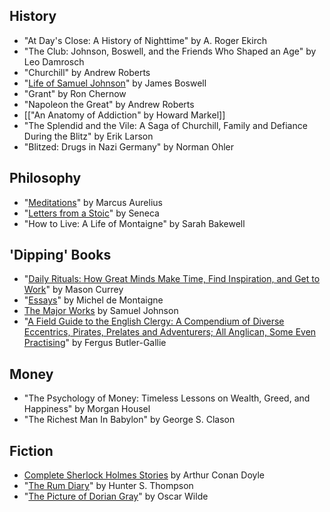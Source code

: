 ## History
- "At Day's Close: A History of Nighttime" by A. Roger Ekirch
- "The Club: Johnson, Boswell, and the Friends Who Shaped an Age" by Leo Damrosch
- "Churchill" by Andrew Roberts
- "[Life of Samuel Johnson](https://www.amazon.co.uk/Life-Samuel-Johnson-Penguin-Classics/dp/0140436626)" by James Boswell
- "Grant" by Ron Chernow
- "Napoleon the Great" by Andrew Roberts
- [["An Anatomy of Addiction" by Howard Markel]]
- "The Splendid and the Vile: A Saga of Churchill, Family and Defiance During the Blitz" by Erik Larson
- "Blitzed: Drugs in Nazi Germany" by Norman Ohler
 
## Philosophy
- "[Meditations](https://www.amazon.co.uk/gp/product/0679642609/)" by Marcus Aurelius
- "[Letters from a Stoic](https://www.amazon.co.uk/Letters-Stoic-Epistulae-Lucilium-Classics/dp/0140442103/)" by Seneca
- "How to Live: A Life of Montaigne" by Sarah Bakewell
 
## 'Dipping' Books
- "[Daily Rituals: How Great Minds Make Time, Find Inspiration, and Get to Work](https://www.amazon.co.uk/gp/product/B00DTUKK4O/ref=ppx_yo_dt_b_search_asin_title?ie=UTF8&psc=1)" by Mason Currey
- "[Essays](https://www.amazon.com/Complete-Works-Everymans-Library/dp/1400040213)" by Michel de Montaigne
- [The Major Works](https://www.amazon.co.uk/gp/product/0199538336/) by Samuel Johnson
- "[A Field Guide to the English Clergy: A Compendium of Diverse Eccentrics, Pirates, Prelates and Adventurers; All Anglican, Some Even Practising](https://www.amazon.co.uk/Field-Guide-English-Clergy-Adventurers/dp/1786075741/)" by Fergus Butler-Gallie

## Money
- "The Psychology of Money: Timeless Lessons on Wealth, Greed, and Happiness" by Morgan Housel
- "The Richest Man In Babylon" by George S. Clason
 
## Fiction
- [Complete Sherlock Holmes Stories](https://www.amazon.co.uk/gp/product/1904919723/) by Arthur Conan Doyle
- "[The Rum Diary](https://www.amazon.co.uk/gp/product/074757457X/)" by Hunter S. Thompson
- "[The Picture of Dorian Gray](https://www.amazon.co.uk/Picture-Dorian-Gray-Penguin-Classics/dp/0141439572/)" by Oscar Wilde